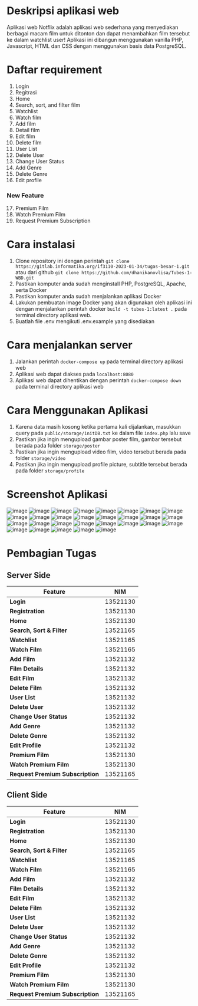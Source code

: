 # Deskripsi aplikasi web
Aplikasi web Notflix adalah aplikasi web sederhana yang menyediakan berbagai macam film untuk ditonton dan dapat menambahkan film tersebut ke dalam watchlist user!
Aplikasi ini dibangun menggunakan vanilla PHP, Javascript, HTML dan CSS dengan menggunakan basis data PostgreSQL. 

# Daftar requirement
1. Login
2. Regitrasi
3. Home
4. Search, sort, and filter film
5. Watchlist
6. Watch film
7. Add film
8. Detail film
9. Edit film
10. Delete film
11. User List
12. Delete User
13. Change User Status
14. Add Genre
15. Delete Genre
16. Edit profile
### New Feature
17. Premium Film
18. Watch Premium Film
19. Request Premium Subscription

# Cara instalasi
1. Clone repository ini dengan perintah `git clone https://gitlab.informatika.org/if3110-2023-01-34/tugas-besar-1.git`
atau dari github `git clone https://github.com/dhanikanovlisa/Tubes-1-WBD.git`
2. Pastikan komputer anda sudah menginstall PHP, PostgreSQL, Apache, serta Docker
3. Pastikan komputer anda sudah menjalankan aplikasi Docker
4. Lakukan pembuatan image Docker yang akan digunakan oleh aplikasi ini dengan menjalankan perintah docker `build -t tubes-1:latest .` pada terminal directory aplikasi web.
5. Buatlah file .env mengikuti .env.example yang disediakan

# Cara menjalankan server
1. Jalankan perintah `docker-compose up` pada terminal directory aplikasi web
2. Aplikasi web dapat diakses pada `localhost:8080`
3. Aplikasi web dapat dihentikan dengan perintah `docker-compose down` pada terminal directory aplikasi web

# Cara Menggunakan Aplikasi
1. Karena data masih kosong ketika pertama kali dijalankan, masukkan query pada `public/storage/initDB.txt` ke dalam file
`index.php` lalu save
1. Pastikan jika ingin mengupload gambar poster film, gambar tersebut berada pada folder `storage/poster`
2. Pastikan jika ingin mengupload video film, video tersebut berada pada folder `storage/video`
3. Pastikan jika ingin mengupload profile picture, subtitle tersebut berada pada folder `storage/profile`

# Screenshot Aplikasi
![image](screenshots/login.jpg)
![image](screenshots/registration.jpg)
![image](screenshots/homepage.jpg)
![image](screenshots/search.jpg)
![image](screenshots/watch.jpg)
![image](screenshots/watchlist.jpg)
![image](screenshots/manage_film.jpg)
![image](screenshots/add_film.jpg)
![image](screenshots/add_film_2.jpg)
![image](screenshots/add_film_3.jpg)
![image](screenshots/detail_film.jpg)
![image](screenshots/edit_film.jpg)
![image](screenshots/delete_film.jpg)
![image](screenshots/manage_genre.jpg)
![image](screenshots/add_genre.jpg)
![image](screenshots/delete_genre.jpg)
![image](screenshots/edit_profile.jpg)
![image](screenshots/edit_profile_2.jpg)
![image](screenshots/edit_profile_3.jpg)
![image](screenshots/manage_user.jpg)
![image](screenshots/manage_profile_user_by_admin.jpg)
![image](screenshots/404.jpg)
![image](screenshots/admin_mode.jpg)
![image](screenshots/responsive_homepage.jpg)
![image](screenshots/responsive_login.jpg)
![image](screenshots/profile_pending.jpg)
![image](screenshots/profile_premium.jpg)
![image](screenshots/premium_film.jpg)
![image](screenshots/watch_premium.jpg)

# Pembagian Tugas
## Server Side
| Feature             | NIM          |
|---------------------|--------------|
| **Login**           | 13521130     |
| **Registration**    | 13521130     |
| **Home**            | 13521130     |
| **Search, Sort & Filter** | 13521165     |
| **Watchlist**       | 13521165     |
| **Watch Film**      | 13521165     |
| **Add Film**        | 13521132     |
| **Film Details**    | 13521132     |
| **Edit Film**       | 13521132     |
| **Delete Film**     | 13521132     |
| **User List**       | 13521132     |
| **Delete User**     | 13521132     |
| **Change User Status** | 13521132  |
| **Add Genre**       | 13521132     |
| **Delete Genre**    | 13521132     |
| **Edit Profile**    | 13521132     |
| **Premium Film**    | 13521130     |
| **Watch Premium Film**    | 13521130     |
| **Request Premium Subscription**    | 13521165     |


## Client Side
| Feature             | NIM          |
|---------------------|--------------|
| **Login**           | 13521130     |
| **Registration**    | 13521130     |
| **Home**            | 13521130     |
| **Search, Sort & Filter** | 13521165     |
| **Watchlist**       | 13521165     |
| **Watch Film**      | 13521165     |
| **Add Film**        | 13521132     |
| **Film Details**    | 13521132     |
| **Edit Film**       | 13521132     |
| **Delete Film**     | 13521132     |
| **User List**       | 13521132     |
| **Delete User**     | 13521132     |
| **Change User Status** | 13521132  |
| **Add Genre**       | 13521132     |
| **Delete Genre**    | 13521132     |
| **Edit Profile**    | 13521132     |
| **Premium Film**    | 13521130     |
| **Watch Premium Film**    | 13521130     |
| **Request Premium Subscription**    | 13521165     |